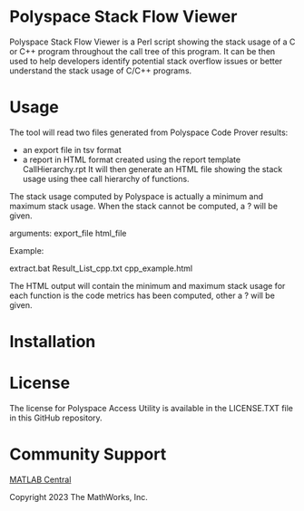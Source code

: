 # Polyspace Stack Flow Viewer

Polyspace Stack Flow Viewer is a Perl script showing the stack usage of a C or C++ program throughout the call tree of this program. 
It can be then used to help developers identify potential stack overflow issues or better understand the stack usage of C/C++ programs.

# Usage

The tool will read two files generated from Polyspace Code Prover results:
* an export file in tsv format
* a report in HTML format created using the report template CallHierarchy.rpt
It will then generate an HTML file showing the stack usage using thee call hierarchy of functions.

The stack usage computed by Polyspace is actually a minimum and maximum stack usage.
When the stack cannot be computed, a ? will be given.

arguments:
 export_file html_file

Example:
 
 extract.bat Result_List_cpp.txt cpp_example.html

 
The HTML output will contain the minimum and maximum stack usage for each function is the code metrics has been computed, other a ? will be given.

# Installation

# License

The license for Polyspace Access Utility is available in the LICENSE.TXT file in this GitHub repository.

# Community Support

[MATLAB Central](https://www.mathworks.com/matlabcentral)

Copyright 2023 The MathWorks, Inc.
